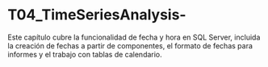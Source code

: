 # T04_TimeSeriesAnalysis-
Este capítulo cubre la funcionalidad de fecha y hora en SQL Server, incluida la creación de fechas a partir de componentes, el formato de fechas para informes y el trabajo con tablas de calendario.
